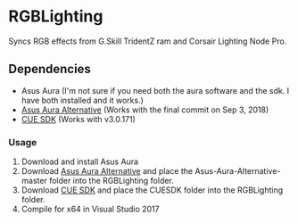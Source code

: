 # RGBLighting
Syncs RGB effects from G.Skill TridentZ ram and Corsair Lighting Node Pro.

## Dependencies
- Asus Aura (I'm not sure if you need both the aura software and the sdk. I have both installed and it works.)
- [Asus Aura Alternative](https://github.com/boredom101/Asus-Aura-Alternative) (Works with the final commit on Sep 3, 2018)
- [CUE SDK](http://forum.corsair.com/v3/showthread.php?t=179027) (Works with v3.0.171)

### Usage
1) Download and install Asus Aura
2) Download [Asus Aura Alternative](https://github.com/boredom101/Asus-Aura-Alternative) and place the Asus-Aura-Alternative-master folder into the RGBLighting folder.
3) Download [CUE SDK](http://forum.corsair.com/v3/showthread.php?t=179027) and place the CUESDK folder into the RGBLighting folder.
4) Compile for x64 in Visual Studio 2017
